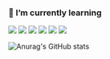 ### 🌱 I’m currently learning

<!--
**jjojun/jjojun** is a ✨ _special_ ✨ repository because its `README.md` (this file) appears on your GitHub profile.

Here are some ideas to get you started:

- 🔭 I’m currently working on ...
- 🌱 I’m currently learning ...
- 👯 I’m looking to collaborate on ...
- 🤔 I’m looking for help with ...
- 💬 Ask me about ...
- 📫 How to reach me: ...
- 😄 Pronouns: ...
- ⚡ Fun fact: ...
-->
<img src="https://img.shields.io/badge/GitHub-CCDBE4?style=flat&logo=GitHub&logoColor=###181717"/> <img src="https://img.shields.io/badge/language--C-blue?style=flat&logo=C&logoColor=FFF61E"/> <img src="https://img.shields.io/badge/Arduino-F7CE25?style=flat&logo=Arduino&logoColor=00979D"/> <img src="https://img.shields.io/badge/instagram-FFE4E1?style=flat&logo=Instagram&logoColor=E4405F"/> <img src="https://img.shields.io/badge/Facebook-CCDBE4?style=flat&logo=Facebook&logoColor=##1877F2"/> <img src="https://img.shields.io/badge/Visual Studio-646E8F?style=flat&logo=Visual Studio&logoColor=#5C2D91"/>

![Anurag's GitHub stats](https://github-readme-stats.vercel.app/api?username=jjojun&show_icons=true&theme=radical)

